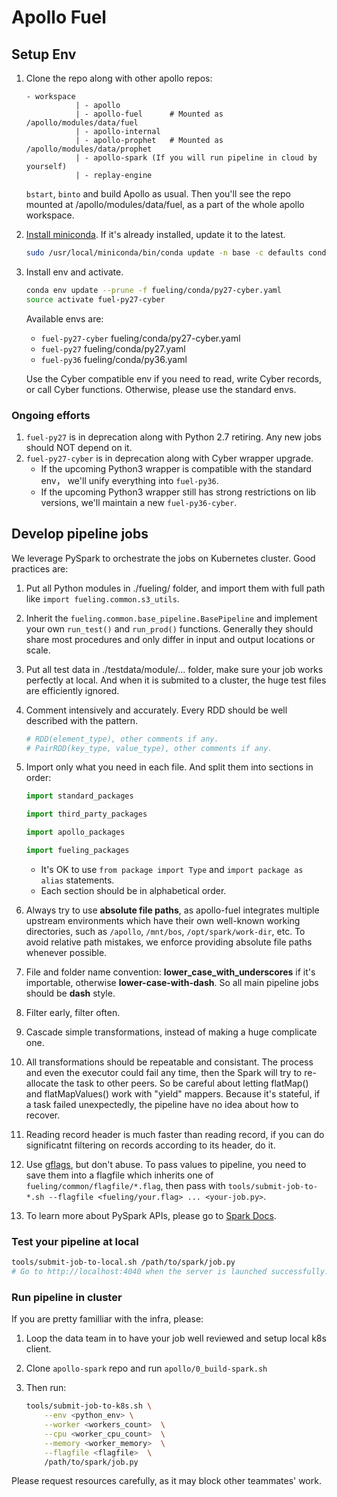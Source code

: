# Apollo Fuel

## Setup Env

1. Clone the repo along with other apollo repos:

   ```text
   - workspace
              | - apollo
              | - apollo-fuel      # Mounted as /apollo/modules/data/fuel
              | - apollo-internal
              | - apollo-prophet   # Mounted as /apollo/modules/data/prophet
              | - apollo-spark (If you will run pipeline in cloud by yourself)
              | - replay-engine
   ```

   `bstart`, `binto` and build Apollo as usual. Then you'll see the repo mounted
   at /apollo/modules/data/fuel, as a part of the whole apollo workspace.

1. [Install miniconda](https://docs.conda.io/en/latest/miniconda.html).
   If it's already installed, update it to the latest.

   ```bash
   sudo /usr/local/miniconda/bin/conda update -n base -c defaults conda
   ```

1. Install env and activate.

   ```bash
   conda env update --prune -f fueling/conda/py27-cyber.yaml
   source activate fuel-py27-cyber
   ```

   Available envs are:
   * `fuel-py27-cyber` fueling/conda/py27-cyber.yaml
   * `fuel-py27` fueling/conda/py27.yaml
   * `fuel-py36` fueling/conda/py36.yaml

   Use the Cyber compatible env if you need to read, write Cyber records, or
   call Cyber functions. Otherwise, please use the standard envs.

### Ongoing efforts

1. `fuel-py27` is in deprecation along with Python 2.7 retiring. Any new jobs
   should NOT depend on it.
1. `fuel-py27-cyber` is in deprecation along with Cyber wrapper upgrade.
   * If the upcoming Python3 wrapper is compatible with the standard env， we'll
     unify everything into `fuel-py36`.
   * If the upcoming Python3 wrapper still has strong restrictions on lib
     versions, we'll maintain a new `fuel-py36-cyber`.

## Develop pipeline jobs

We leverage PySpark to orchestrate the jobs on Kubernetes cluster. Good
practices are:

1. Put all Python modules in ./fueling/ folder, and import them with full path
   like `import fueling.common.s3_utils`.
1. Inherit the `fueling.common.base_pipeline.BasePipeline` and implement your
   own `run_test()` and `run_prod()` functions. Generally they should share most
   procedures and only differ in input and output locations or scale.
1. Put all test data in ./testdata/module/... folder, make sure your job works
   perfectly at local. And when it is submited to a cluster, the huge test files
   are efficiently ignored.
1. Comment intensively and accurately. Every RDD should be well described with
   the pattern.

   ```python
   # RDD(element_type), other comments if any.
   # PairRDD(key_type, value_type), other comments if any.
   ```

1. Import only what you need in each file. And split them into sections in
   order:

   ```python
   import standard_packages

   import third_party_packages

   import apollo_packages

   import fueling_packages
   ```

   * It's OK to use `from package import Type` and `import package as alias`
     statements.
   * Each section should be in alphabetical order.

1. Always try to use **absolute file paths**, as apollo-fuel integrates multiple
   upstream environments which have their own well-known working directories,
   such as `/apollo`, `/mnt/bos`, `/opt/spark/work-dir`, etc. To avoid relative
   path mistakes, we enforce providing absolute file paths whenever possible.
1. File and folder name convention: **lower_case_with_underscores** if it's
   importable, otherwise **lower-case-with-dash**. So all main pipeline jobs
   should be **dash** style.
1. Filter early, filter often.
1. Cascade simple transformations, instead of making a huge complicate one.
1. All transformations should be repeatable and consistant. The process and even
   the executor could fail any time, then the Spark will try to re-allocate the
   task to other peers. So be careful about letting flatMap() and
   flatMapValues() work with "yield" mappers. Because it's stateful, if a task
   failed unexpectedly, the pipeline have no idea about how to recover.
1. Reading record header is much faster than reading record, if you can do
   significatnt filtering on records according to its header, do it.
1. Use [gflags](https://abseil.io/docs/python/guides/flags), but don't abuse. To
   pass values to pipeline, you need to save them into a flagfile which inherits
   one of `fueling/common/flagfile/*.flag`, then pass with
   `tools/submit-job-to-*.sh --flagfile <fueling/your.flag> ... <your-job.py>`.
1. To learn more about PySpark APIs, please go to
   [Spark Docs](https://spark.apache.org/docs/latest/api/python/pyspark.html).

### Test your pipeline at local

```bash
tools/submit-job-to-local.sh /path/to/spark/job.py
# Go to http://localhost:4040 when the server is launched successfully.
```

### Run pipeline in cluster

If you are pretty familliar with the infra, please:
1. Loop the data team in to have your job well reviewed and setup local k8s
   client.
1. Clone `apollo-spark` repo and run `apollo/0_build-spark.sh`
1. Then run:

   ```bash
   tools/submit-job-to-k8s.sh \
       --env <python_env> \
       --worker <workers_count>  \
       --cpu <worker_cpu_count>  \
       --memory <worker_memory>  \
       --flagfile <flagfile>  \
       /path/to/spark/job.py
   ```

Please request resources carefully, as it may block other teammates' work.
